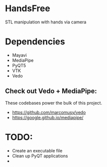# HandsFree
STL manipulation with hands via camera

# Dependencies
- Mayavi
- MediaPipe
- PyQT5
- VTK
- Vedo

## Check out Vedo + MediaPipe:
These codebases power the bulk of this project.
- https://github.com/marcomusy/vedo
- https://google.github.io/mediapipe/


# TODO:
- Create an executable file
- Clean up PyQT applications
- 
